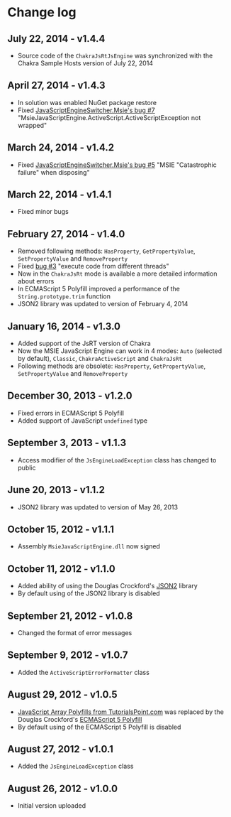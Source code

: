 Change log
==========

## July 22, 2014 - v1.4.4
 * Source code of the `ChakraJsRtJsEngine` was synchronized with the Chakra Sample Hosts version of July 22, 2014

## April 27, 2014 - v1.4.3
 * In solution was enabled NuGet package restore
 * Fixed [JavaScriptEngineSwitcher.Msie's bug #7](https://github.com/Taritsyn/JavaScriptEngineSwitcher/issues/7) "MsieJavaScriptEngine.ActiveScript.ActiveScriptException not wrapped"

## March 24, 2014 - v1.4.2
 * Fixed [JavaScriptEngineSwitcher.Msie's bug #5](http://github.com/Taritsyn/JavaScriptEngineSwitcher/issues/5) "MSIE "Catastrophic failure" when disposing"

## March 22, 2014 - v1.4.1
 * Fixed minor bugs

## February 27, 2014 - v1.4.0
 * Removed following methods: `HasProperty`, `GetPropertyValue`, `SetPropertyValue` and `RemoveProperty`
 * Fixed [bug #3](http://github.com/Taritsyn/MsieJavaScriptEngine/issues/3) "execute code from different threads"
 * Now in the `ChakraJsRt` mode is available a more detailed information about errors
 * In ECMAScript 5 Polyfill improved a performance of the `String.prototype.trim` function
 * JSON2 library was updated to version of February 4, 2014

## January 16, 2014 - v1.3.0
 * Added support of the JsRT version of Chakra
 * Now the MSIE JavaScript Engine can work in 4 modes: `Auto` (selected by default), `Classic`, `ChakraActiveScript` and `ChakraJsRt`
 * Following methods are obsolete: `HasProperty`, `GetPropertyValue`, `SetPropertyValue` and `RemoveProperty`

## December 30, 2013 - v1.2.0
 * Fixed errors in ECMAScript 5 Polyfill
 * Added support of JavaScript `undefined` type

## September 3, 2013 - v1.1.3
 * Access modifier of the `JsEngineLoadException` class has changed to public

## June 20, 2013 - v1.1.2
 * JSON2 library was updated to version of May 26, 2013

## October 15, 2012 - v1.1.1
 * Assembly `MsieJavaScriptEngine.dll` now signed

## October 11, 2012 - v1.1.0
 * Added ability of using the Douglas Crockford's [JSON2](http://github.com/douglascrockford/JSON-js) library
 * By default using of the JSON2 library is disabled

## September 21, 2012 - v1.0.8
 * Changed the format of error messages

## September 9, 2012 - v1.0.7
 * Added the `ActiveScriptErrorFormatter` class

## August 29, 2012 - v1.0.5
 * [JavaScript Array Polyfills from TutorialsPoint.com](http://www.tutorialspoint.com/javascript/) was replaced by the Douglas Crockford's [ECMAScript 5 Polyfill](http://nuget.org/packages/ES5)
 * By default using of the ECMAScript 5 Polyfill is disabled

## August 27, 2012 - v1.0.1
 * Added the `JsEngineLoadException` class

## August 26, 2012 - v1.0.0
 * Initial version uploaded
